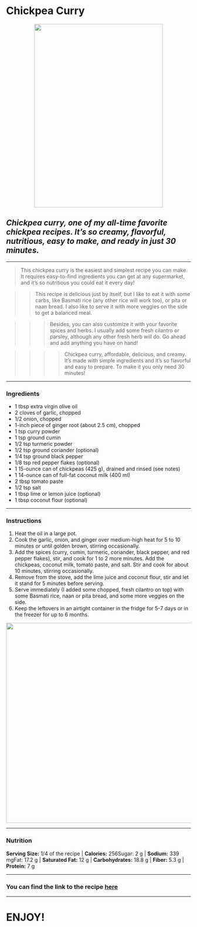 <!-- My Favourite Recipe -->

# Chickpea Curry


<p align="center">
  <img width="350" height="500" src="https://simpleveganblog.com/wp-content/uploads/2020/03/Chickpea-Curry-3.jpg">
</p>

<!-- Short Description -->

## _Chickpea curry, one of my all-time favorite chickpea recipes. It’s so creamy, flavorful, nutritious, easy to make, and ready in just 30 minutes._

***
<!-- Quoting text -->

>This chickpea curry is the easiest and simplest recipe you can make. It requires easy-to-find ingredients you can get at any supermarket, and it’s so nutritious you could eat it every day!

>>This recipe is delicious just by itself, but I like to eat it with some carbs, like Basmati rice (any other rice will work too), or pita or naan bread. I also like to serve it with more veggies on the side to get a balanced meal.

>>>Besides, you can also customize it with your favorite spices and herbs. I usually add some fresh cilantro or parsley, although any other fresh herb will do. Go ahead and add anything you have on hand!

>>>>Chickpea curry, affordable, delicious, and creamy. It’s made with simple ingredients and it’s so flavorful and easy to prepare. To make it you only need 30 minutes!

***

<!-- Ingredient Unordered List -->

### **Ingredients**

* 1 tbsp extra virgin olive oil 
* 2 cloves of garlic, chopped
* 1/2 onion, chopped
* 1-inch piece of ginger root (about 2.5 cm), chopped
* 1 tsp curry powder
* 1 tsp ground cumin
* 1/2 tsp turmeric powder
* 1/2 tsp ground coriander (optional)
* 1/4 tsp ground black pepper
* 1/8 tsp red pepper flakes (optional)
* 1 15-ounce can of chickpeas (425 g), drained and rinsed (see notes)
* 1 14-ounce can of full-fat coconut milk (400 ml)
* 2 tbsp tomato paste
* 1/2 tsp salt
* 1 tbsp lime or lemon juice (optional)
* 1 tbsp coconut flour (optional)

***

<!-- Insructions Ordered List -->

### **Instructions**

1. Heat the oil in a large pot.
2. Cook the garlic, onion, and ginger over medium-high heat for 5 to 10 minutes or until golden brown, stirring occasionally. 
3. Add the spices (curry, cumin, turmeric, coriander, black pepper, and red pepper flakes), stir, and cook for 1 to 2 more minutes.
Add the chickpeas, coconut milk, tomato paste, and salt. Stir and cook for about 10 minutes, stirring occasionally.
4. Remove from the stove, add the lime juice and coconut flour, stir and let it stand for 5 minutes before serving.
5. Serve immediately (I added some chopped, fresh cilantro on top) with some Basmati rice, naan or pita bread, and some more veggies on the side.
6. Keep the leftovers in an airtight container in the fridge for 5-7 days or in the freezer for up to 6 months.

<p align="center">
  <img width="545" height="545" src="chickpea-curry-step-1.jpg">
</p>

***

<!-- Nutrition facts -->

### **Nutrition**

**Serving Size:** 1/4 of the recipe | **Calories:** 256Sugar: 2 g | **Sodium:** 339 mgFat: 17.2 g | **Saturated Fat:** 12 g | **Carbohydrates:** 18.8 g | **Fiber:** 5.3 g | **Protein:** 7 g

***

<!-- The link to the website -->

### **You can find the link to the recipe [here](https://simpleveganblog.com/chickpea-curry/)**
***

# ENJOY!